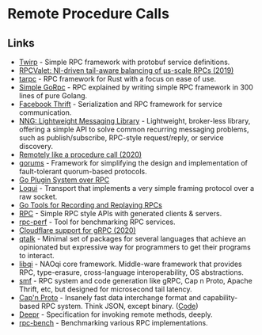 # Remote Procedure Calls

## Links

* [Twirp](https://github.com/twitchtv/twirp) - Simple RPC framework with protobuf service definitions.
* [RPCValet: NI-driven tail-aware balancing of µs-scale RPCs (2019)](https://blog.acolyer.org/2019/05/20/rpcvalet/)
* [tarpc](https://github.com/google/tarpc) - RPC framework for Rust with a focus on ease of use.
* [Simple GoRpc](https://github.com/ankur-anand/simple-go-rpc) - RPC explained by writing simple RPC framework in 300 lines of pure Golang.
* [Facebook Thrift](https://github.com/facebook/fbthrift) - Serialization and RPC framework for service communication.
* [NNG: Lightweight Messaging Library](https://github.com/nanomsg/nng) - Lightweight, broker-less library, offering a simple API to solve common recurring messaging problems, such as publish/subscribe, RPC-style request/reply, or service discovery.
* [Remotely like a procedure call (2020)](http://funcall.blogspot.com/2020/01/remotely-like-procedure-call.html)
* [gorums](https://github.com/relab/gorums) - Framework for simplifying the design and implementation of fault-tolerant quorum-based protocols.
* [Go Plugin System over RPC](https://github.com/hashicorp/go-plugin)
* [Loqui](https://github.com/discord/loqui) - Transport that implements a very simple framing protocol over a raw socket.
* [Go Tools for Recording and Replaying RPCs](https://github.com/google/go-replayers)
* [RPC](https://github.com/apex/rpc) - Simple RPC style APIs with generated clients & servers.
* [rpc-perf](https://github.com/twitter/rpc-perf) - Tool for benchmarking RPC services.
* [Cloudflare support for gRPC (2020)](https://blog.cloudflare.com/announcing-grpc/)
* [qtalk](https://github.com/manifold/qtalk) - Minimal set of packages for several languages that achieve an opinionated but expressive way for programmers to get their programs to interact.
* [libqi](https://github.com/aldebaran/libqi) - NAOqi core framework. Middle-ware framework that provides RPC, type-erasure, cross-language interoperability, OS abstractions.
* [smf](https://github.com/smfrpc/smf) - RPC system and code generation like gRPC, Cap n Proto, Apache Thrift, etc, but designed for microsecond tail latency.
* [Cap'n Proto](https://capnproto.org) - Insanely fast data interchange format and capability-based RPC system. Think JSON, except binary. ([Code](https://github.com/capnproto/capnproto))
* [Deepr](https://github.com/deeprjs/deepr) - Specification for invoking remote methods, deeply.
* [rpc-bench](https://github.com/cockroachdb/rpc-bench) - Benchmarking various RPC implementations.
